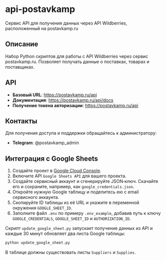 # api-postavkamp

Сервис API для получения данных через API Wildberries, расположенный на postavkamp.ru

## Описание
Набор Python скриптов для работы с API Wildberries через сервис postavkamp.ru. Позволяет получать данные о поставках, товарах и поставщиках.

## API
- **Базовый URL**: https://postavkamp.ru/api
- **Документация**: https://postavkamp.ru/api/docs
- **Получение токена авторизации**: https://postavkamp.ru/api

## Контакты
Для получения доступа и поддержки обращайтесь к администратору:
- **Telegram**: @postavkamp_admin



## Интеграция с Google Sheets

1. Создайте проект в [Google Cloud Console](https://console.cloud.google.com/).
2. Включите API `Google Sheets API` для вашего проекта.
3. Создайте сервисный аккаунт и сгенерируйте JSON‑ключ. Скачайте его и сохраните, например, как `google_credentials.json`.
4. Откройте нужную Google таблицу и поделитесь ею с email сервисного аккаунта.
5. Скопируйте ID таблицы из её URL и укажите в переменной окружения `GOOGLE_SHEET_ID`.
6. Заполните файл `.env` по примеру `.env_example`, добавив путь к ключу `GOOGLE_CREDENTIALS`, `GOOGLE_SHEET_ID` и `AUTHORIZATION_ID`.

Скрипт `update_google_sheet.py` запускает получение данных из API и каждые 30 минут обновляет два листа Google таблицы:

```bash
python update_google_sheet.py
```

В таблице должны существовать листы `Suppliers` и `Supplies`.

